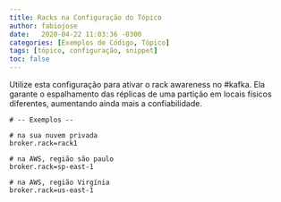 ```yaml
---
title: Racks na Configuração do Tópico
author: fabiojose
date:   2020-04-22 11:03:36 -0300
categories: [Exemplos de Código, Tópico]
tags: [tópico, configuração, snippet]
toc: false
---
```


Utilize esta configuração para ativar o rack awareness no #kafka. Ela garante o espalhamento das réplicas de uma partição em locais físicos diferentes, aumentando ainda mais a confiabilidade.

```properties
# -- Exemplos --

# na sua nuvem privada
broker.rack=rack1

# na AWS, região são paulo
broker.rack=sp-east-1

# na AWS, região Virgínia
broker.rack=us-east-1
```